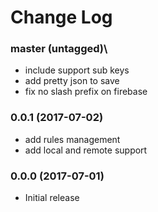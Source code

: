 Change Log
==========

### master (untagged)\

* include support sub keys
* add pretty json to save
* fix no slash prefix on firebase

### 0.0.1 (2017-07-02)

* add rules management
* add local and remote support

### 0.0.0 (2017-07-01)

* Initial release

